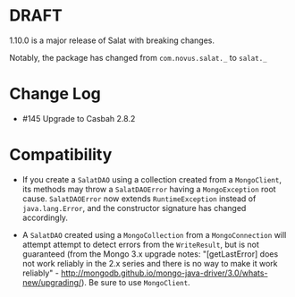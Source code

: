 # DRAFT

1.10.0 is a major release of Salat with breaking changes.

Notably, the package has changed from `com.novus.salat._` to `salat._`

# Change Log

- \#145 Upgrade to Casbah 2.8.2

# Compatibility

- If you create a `SalatDAO` using a collection created from a `MongoClient`, its methods may throw a `SalatDAOError` having a `MongoException` root cause. `SalatDAOError` now extends `RuntimeException` instead of `java.lang.Error`, and the constructor signature has changed accordingly.

- A `SalatDAO` created using a `MongoCollection` from a `MongoConnection` will attempt attempt to detect errors from the `WriteResult`, but is not guaranteed (from the Mongo 3.x upgrade notes: "[getLastError] does not work reliably in the 2.x series and there is no way to make it work reliably" - http://mongodb.github.io/mongo-java-driver/3.0/whats-new/upgrading/). Be sure to use `MongoClient`.



